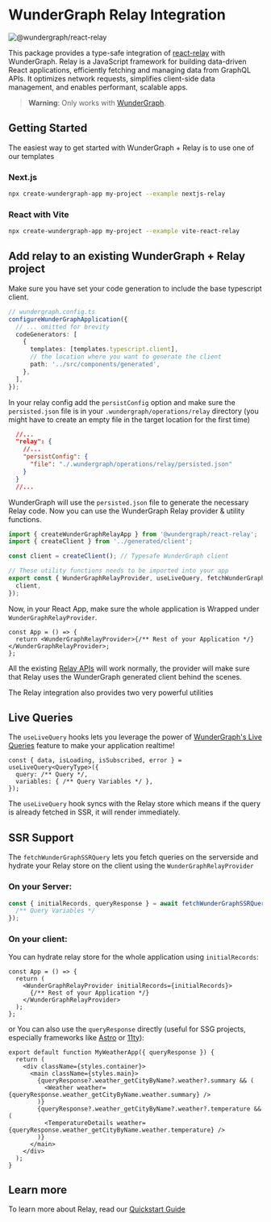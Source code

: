 # WunderGraph Relay Integration

![@wundergraph/react-relay](https://img.shields.io/npm/v/@wundergraph/react-relay.svg)

This package provides a type-safe integration of [react-relay](https://relay.dev/) with WunderGraph.
Relay is a JavaScript framework for building data-driven React applications, efficiently fetching and managing data from GraphQL APIs. It optimizes network requests, simplifies client-side data management, and enables performant, scalable apps.

> **Warning**: Only works with [WunderGraph](https://wundergraph.com).

## Getting Started

The easiest way to get started with WunderGraph + Relay is to use one of our templates

### Next.js

```sh
npx create-wundergraph-app my-project --example nextjs-relay
```

### React with Vite

```sh
npx create-wundergraph-app my-project --example vite-react-relay
```

## Add relay to an existing WunderGraph + Relay project

Make sure you have set your code generation to include the base typescript client.

```typescript
// wundergraph.config.ts
configureWunderGraphApplication({
  // ... omitted for brevity
  codeGenerators: [
    {
      templates: [templates.typescript.client],
      // the location where you want to generate the client
      path: '../src/components/generated',
    },
  ],
});
```

In your relay config add the `persistConfig` option and make sure the `persisted.json` file is in your `.wundergraph/operations/relay` directory (you might have to create an empty file in the target location for the first time)

```json
  //...
  "relay": {
    //...
    "persistConfig": {
      "file": "./.wundergraph/operations/relay/persisted.json"
    }
  }
  //...
```

WunderGraph will use the `persisted.json` file to generate the necessary Relay code. Now you can use the WunderGraph Relay provider & utility functions.

```ts
import { createWunderGraphRelayApp } from '@wundergraph/react-relay';
import { createClient } from '../generated/client';

const client = createClient(); // Typesafe WunderGraph client

// These utility functions needs to be imported into your app
export const { WunderGraphRelayProvider, useLiveQuery, fetchWunderGraphSSRQuery } = createWunderGraphRelayApp({
  client,
});
```

Now, in your React App, make sure the whole application is Wrapped under `WunderGraphRelayProvider`.

```tsx
const App = () => {
  return <WunderGraphRelayProvider>{/** Rest of your Application */}</WunderGraphRelayProvider>;
};
```

All the existing [Relay APIs](https://relay.dev/docs/) will work normally, the provider will make sure that Relay uses the WunderGraph generated client behind the scenes.

The Relay integration also provides two very powerful utilities

## Live Queries

The `useLiveQuery` hooks lets you leverage the power of [WunderGraph's Live Queries](https://docs.wundergraph.com/docs/features/live-queries) feature to make your application realtime!

```tsx
const { data, isLoading, isSubscribed, error } = useLiveQuery<QueryType>({
  query: /** Query */,
  variables: { /** Query Variables */ },
});
```

The `useLiveQuery` hook syncs with the Relay store which means if the query is already fetched in SSR, it will render immediately.

## SSR Support

The `fetchWunderGraphSSRQuery` lets you fetch queries on the serverside and hydrate your Relay store on the client using the `WunderGraphRelayProvider`

### On your Server:

```ts
const { initialRecords, queryResponse } = await fetchWunderGraphSSRQuery<QueryType>(/** Query */, {
  /** Query Variables */
});
```

### On your client:

You can hydrate relay store for the whole application using `initialRecords`:

```tsx
const App = () => {
  return (
    <WunderGraphRelayProvider initialRecords={initialRecords}>
      {/** Rest of your Application */}
    </WunderGraphRelayProvider>
  );
};
```

or You can also use the `queryResponse` directly (useful for SSG projects, especially frameworks like [Astro](https://astro.build/) or [11ty](https://www.11ty.dev/)):

```tsx
export default function MyWeatherApp({ queryResponse }) {
  return (
    <div className={styles.container}>
      <main className={styles.main}>
        {queryResponse?.weather_getCityByName?.weather?.summary && (
          <Weather weather={queryResponse.weather_getCityByName.weather.summary} />
        )}
        {queryResponse?.weather_getCityByName?.weather?.temperature && (
          <TemperatureDetails weather={queryResponse.weather_getCityByName.weather.temperature} />
        )}
      </main>
    </div>
  );
}
```

## Learn more

To learn more about Relay, read our [Quickstart Guide](https://docs.wundergraph.com/docs/getting-started/relay-quickstart)
